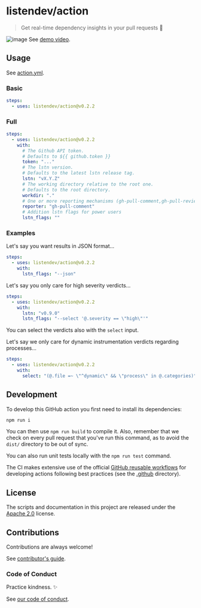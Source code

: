 # listendev/action

> Get real-time dependency insights in your pull requests 🐬

![image](https://github.com/listendev/action/assets/3413596/94718f08-320f-4948-88e9-48b7703da359)
See [demo video](https://www.loom.com/share/d6662a575b41478fb4ddceef39ba1d57?sid=84017f2c-abdb-459f-b002-3c0b90e45845).

## Usage

See [action.yml](action.yml).

### Basic

```yaml
steps:
  - uses: listendev/action@v0.2.2
```

### Full

```yaml
steps:
  - uses: listendev/action@v0.2.2
    with:
      # The Github API token.
      # Defaults to ${{ github.token }}
      token: "..."
      # The lstn version.
      # Defaults to the latest lstn release tag.
      lstn: "vX.Y.Z"
      # The working directory relative to the root one.
      # Defaults to the root directory.
      workdir: "."
      # One or more reporting mechanisms (gh-pull-comment,gh-pull-review,gh-pull-check)
      reporter: "gh-pull-comment"
      # Addition lstn flags for power users
      lstn_flags: ""
```

### Examples

Let's say you want results in JSON format...

```yaml
steps:
  - uses: listendev/action@v0.2.2
    with:
      lstn_flags: "--json"
```

Let's say you only care for high severity verdicts...

```yaml
steps:
  - uses: listendev/action@v0.2.2
    with:
      lstn: "v0.9.0"
      lstn_flags: "--select '@.severity == \"high\"'"
```

You can select the verdicts also with the `select` input.

Let's say we only care for dynamic instrumentation verdicts regarding processes...

```yaml
steps:
  - uses: listendev/action@v0.2.2
    with:
      select: "(@.file =~ \"^dynamic\" && \"process\" in @.categories)"
```

## Development

To develop this GitHub action you first need to install its dependencies:

```bash
npm run i
```

You can then use `npm run build` to compile it. Also, remember that we check on every pull request that you've run this command, as to avoid the `dist/` directory to be out of sync.

You can also run unit tests locally with the `npm run test` command.

The CI makes extensive use of the official [GitHub reusable workflows](https://github.com/actions/reusable-workflows) for developing actions following best practices (see the [.github](./.github) directory).

## License

The scripts and documentation in this project are released under the [Apache 2.0](LICENSE) license.

## Contributions

Contributions are always welcome!

See [contributor's guide](.github/CONTRIBUTING.md).

### Code of Conduct

Practice kindness. ✨

See [our code of conduct](https://github.com/listendev/.github/blob/main/CODE_OF_CONDUCT.md).
